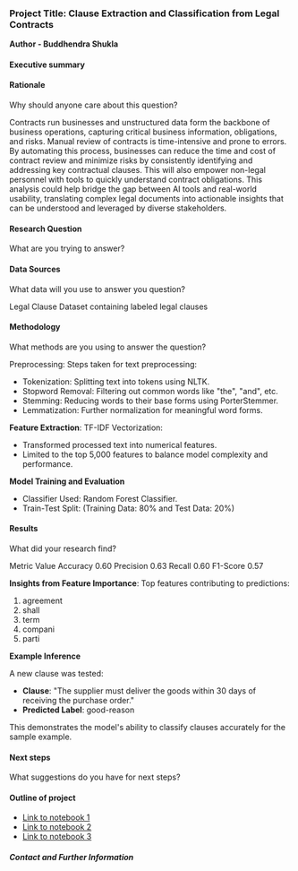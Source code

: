 ### Project Title: Clause Extraction and Classification from Legal Contracts

**Author - Buddhendra Shukla**

#### Executive summary

#### Rationale
Why should anyone care about this question?

Contracts run businesses and unstructured data form the backbone of business operations, capturing critical business information, obligations, and risks. Manual review of contracts is time-intensive and prone to errors. By automating this process, businesses can reduce the time and cost of contract review and minimize risks by consistently identifying and addressing key contractual clauses. This will also empower non-legal personnel with tools to quickly understand contract obligations. This analysis could help bridge the gap between AI tools and real-world usability, translating complex legal documents into actionable insights that can be understood and leveraged by diverse stakeholders.

#### Research Question
What are you trying to answer?

#### Data Sources
What data will you use to answer you question?

Legal Clause Dataset containing labeled legal clauses

#### Methodology
What methods are you using to answer the question?

Preprocessing: Steps taken for text preprocessing:

- Tokenization: Splitting text into tokens using NLTK.
- Stopword Removal: Filtering out common words like "the", "and", etc.
- Stemming: Reducing words to their base forms using PorterStemmer.
- Lemmatization: Further normalization for meaningful word forms.

**Feature Extraction**: TF-IDF Vectorization:
- Transformed processed text into numerical features.
- Limited to the top 5,000 features to balance model complexity and performance.

**Model Training and Evaluation**
- Classifier Used: Random Forest Classifier.
- Train-Test Split: (Training Data: 80% and Test Data: 20%)

#### Results
What did your research find?

Metric	Value
Accuracy	0.60
Precision	0.63
Recall	0.60
F1-Score	0.57

**Insights from Feature Importance**: Top features contributing to predictions:
1.	agreement
2.	shall
3.	term
4.	compani
5.	parti 

**Example Inference**

A new clause was tested:
- **Clause**: "The supplier must deliver the goods within 30 days of receiving the purchase order."
- **Predicted Label**: good-reason

This demonstrates the model's ability to classify clauses accurately for the sample example.

#### Next steps
What suggestions do you have for next steps?

#### Outline of project

- [Link to notebook 1]()
- [Link to notebook 2]()
- [Link to notebook 3]()

##### Contact and Further Information
